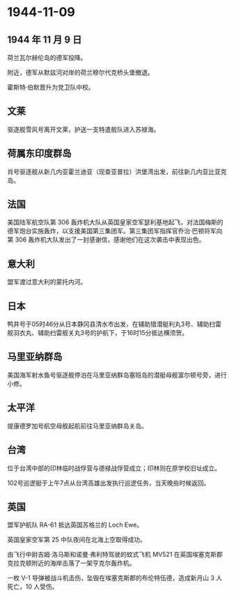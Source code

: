 # 1944-11-09

## 1944 年 11 月 9 日

荷兰瓦尔赫伦岛的德军投降。

附近，德军从默兹河对岸的荷兰穆尔代克桥头堡撤退。

霍斯特·伯默晋升为党卫队中校。

## 文莱

驱逐舰雪风号离开文莱，护送一支特遣舰队进入苏禄海。

## 荷属东印度群岛

肖号驱逐舰从新几内亚霍兰迪亚（现查亚普拉）洪堡湾出发，前往新几内亚比亚克岛。

## 法国

美国陆军航空队第 306
轰炸机大队从英国皇家空军瑟利基地起飞，对法国梅斯的德军炮台实施轰炸，以支援美国第三集团军。第三集团军指挥官乔治·巴顿将军向第
306 轰炸机大队发出了一封感谢信，感谢他们在这次袭击中表现出色。

## 意大利

盟军渡过意大利的蒙托内河。

## 日本

鸭井号于05时46分从日本静冈县清水市出发，在辅助猎潜艇利丸3号、辅助扫雷舰羽衣丸、辅助扫雷舰关丸3号的护航下，于16时15分抵达横须贺。

## 马里亚纳群岛

美国海军射水鱼号驱逐舰停泊在马里亚纳群岛塞班岛的潜艇母舰富尔顿号旁，进行小修。

## 太平洋

提康德罗加号航空母舰起航前往马里亚纳群岛关岛。

## 台湾

位于台湾中部的印林临时战俘营与德禄战俘营成立；印林则在原学校旧址成立。

102号巡逻艇于上午7点从台湾高雄出发执行巡逻任务，当天晚些时候返回。

## 英国

盟军护航队 RA-61 抵达英国苏格兰的 Loch Ewe。

英国皇家空军第 25 中队夜间在北海上空取得成功。

由飞行中尉吉姆·洛马斯和诺曼·弗利特驾驶的蚊式飞机 MV521
在英国埃塞克斯郡克拉克顿附近的海岸击落了一架亨克尔轰炸机。

一枚 V-1 导弹被战斗机击伤，坠毁在埃塞克斯郡的布伦特伍德，造成新月山 3
人死亡，10 人受伤。

